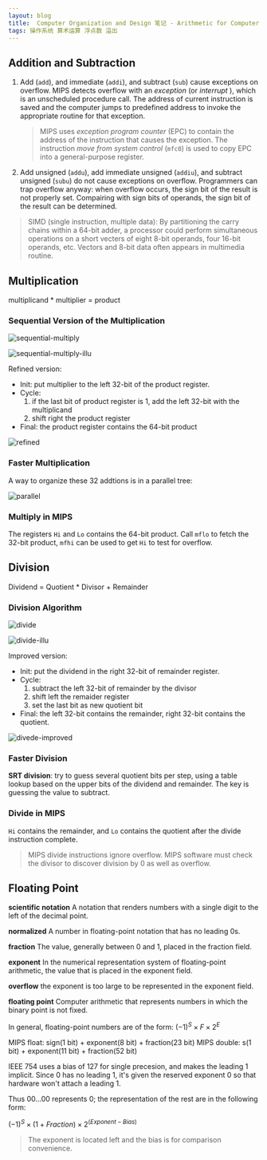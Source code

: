 ```yaml
---
layout: blog
title:  Computer Organization and Design 笔记 - Arithmetic for Computers
tags: 操作系统 算术运算 浮点数 溢出
---
```


## Addition and Subtraction

1. Add (`add`), and immediate (`addi`), and subtract (`sub`) cause exceptions on overflow.
    MIPS detects overflow with an *exception* (or *interrupt* ),  which is an unscheduled procedure call. The address of current instruction is saved and the computer jumps to predefined address to invoke the appropriate routine for that exception.

    > MIPS uses *exception program counter* (EPC) to contain the address of the instruction that causes the exception. The instruction *move from system control* (`mfc0`) is used to copy EPC into a general-purpose register.

2. Add unsigned (`addu`), add immediate unsigned (`addiu`), and subtract unsigned (`subu`) do not cause exceptions on overflow.
    Programmers can trap overflow anyway: when overflow occurs, the sign bit of the result is not properly set. Compairing with sign bits of operands, the sign bit of the result can be determined. 

> SIMD (single instruction, multiple data): By partitioning the carry chains within a 64-bit adder, a processor could perform simultaneous operations on a short vecters of eight 8-bit operands, four 16-bit operands, etc. Vectors and 8-bit data often appears in multimedia routine.

## Multiplication

multiplicand * multiplier = product

### Sequential Version of the Multiplication

![sequential-multiply](/assets/img/blog/multi1.png)

![sequential-multiply-illu](/assets/img/blog/multi-illu.png)

Refined version:

* Init: put multiplier to the left 32-bit of the product register.
* Cycle: 
    1. if the last bit of product register is 1, add the left 32-bit with the multiplicand
    2. shift right the product register
* Final: the product register contains the 64-bit product

![refined](/assets/img/blog/multi2.png)

### Faster Multiplication

A way to organize these 32 addtions is in a parallel tree:

![parallel](/assets/img/blog/multi3.png)

### Multiply in MIPS

The registers `Hi` and `Lo` contains the 64-bit product. Call `mflo` to fetch the 32-bit product, `mfhi` can be used to get `Hi` to test for overflow.

## Division

Dividend = Quotient * Divisor + Remainder

### Division Algorithm

![divide](/assets/img/blog/divide1.png)

![divide-illu](/assets/img/blog/divide-illu.png)

Improved version:

* Init: put the dividend in the right 32-bit of remainder register.
* Cycle: 
    1. subtract the left 32-bit of remainder by the divisor
    2. shift left the remaider register
    3. set the last bit as new quotient bit
* Final: the left 32-bit contains the remainder, right 32-bit contains the quotient.

![divede-improved](/assets/img/blog/divide2.png)

### Faster Division

**SRT division**: try to guess several quotient bits per step, using a table lookup based on the upper bits of the dividend and remainder. The key is guessing the value to subtract.

### Divide in MIPS

`Hi` contains the remainder, and `Lo` contains the quotient after the divide instruction complete.

> MIPS divide instructions ignore overflow. MIPS software must check the divisor to discover division by 0 as well as overflow.

## Floating Point

**scientific notation** A notation that renders numbers with a single digit to the left of the decimal point.

**normalized** A number in floating-point notation that has no leading 0s.

**fraction** The value, generally between 0 and 1, placed in the fraction field.

**exponent** In the numerical representation system of floating-point arithmetic, the value that is placed in the exponent field.

**overflow** the exponent is too large to be represented in the exponent field.

**floating point** Computer arithmetic that represents numbers in which the binary point is not fixed.

In general, floating-point numbers are of the form: $(-1)^S \times F \times 2^E$

MIPS float: sign(1 bit) + exponent(8 bit) + fraction(23 bit)
MIPS double: s(1 bit) + exponent(11 bit) + fraction(52 bit)

IEEE 754 uses a bias of 127 for single precesion, and makes the leading 1 implicit. Since 0 has no leading 1, it's given the reserved exponent 0 so that hardware won't attach a leading 1.

Thus 00...00 represents 0; the representation of the rest are in the following form:

$(-1)^S \times (1 + Fraction)\times 2^(Exponent - Bias)$

> The exponent is located left and the bias is for comparison convenience.



